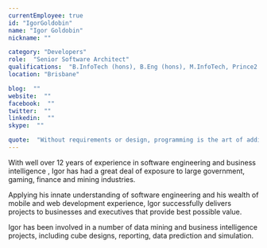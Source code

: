 ```yaml
---
currentEmployee: true
id: "IgorGoldobin"
name: "Igor Goldobin"
nickname: ""

category: "Developers"
role:  "Senior Software Architect"
qualifications:  "B.InfoTech (hons), B.Eng (hons), M.InfoTech, Prince2 Practitioner, MCPD"
location: "Brisbane"

blog:  ""
website:  ""
facebook:  ""
twitter:  ""
linkedin:  ""
skype:  ""

quote:  "Without requirements or design, programming is the art of adding bugs to an empty text file."
---
```


With well over 12 years of experience in software engineering and business intelligence , Igor has had a great deal of exposure to large government, gaming, finance and mining industries. 

Applying his innate understanding of software engineering and his wealth of mobile and web development experience, Igor successfully delivers projects to businesses and executives that provide best possible value.   

Igor has been involved in a number of data mining and business intelligence projects, including cube designs, reporting, data prediction and simulation.  
